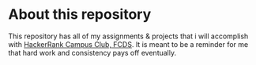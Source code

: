 # About this repository
This repository has all of my assignments & projects that i will accomplish with [HackerRank Campus Club, FCDS](https://www.linkedin.com/company/hackerrank-campus-club-fcds/). It is meant to be a reminder for me that hard work and consistency pays off eventually.